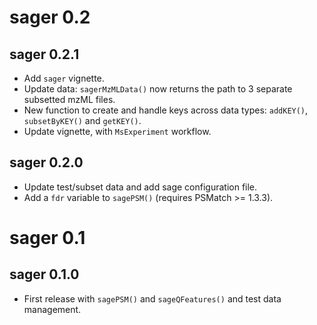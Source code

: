 # sager 0.2

## sager 0.2.1

- Add `sager` vignette.
- Update data: `sagerMzMLData()` now returns the path to 3 separate
  subsetted mzML files.
- New function to create and handle keys across data types:
  `addKEY()`, `subsetByKEY()` and `getKEY()`.
- Update vignette, with `MsExperiment` workflow.

## sager 0.2.0

- Update test/subset data and add sage configuration file.
- Add a `fdr` variable to `sagePSM()` (requires PSMatch >= 1.3.3).

# sager 0.1

## sager 0.1.0

- First release with `sagePSM()` and `sageQFeatures()` and test data
  management.
